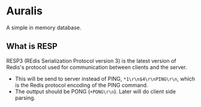 # Auralis
A simple in memory database.

## What is RESP
RESP3 (REdis Serialization Protocol version 3) is the latest version of Redis's protocol used for communication between clients and the server.

* This will be send to server instead of PING, `*1\r\n$4\r\nPING\r\n`, which is the Redis protocol encoding of the PING command.
* The outtput should be PONG (`+PONG\r\n`). Later will do client side parsing.